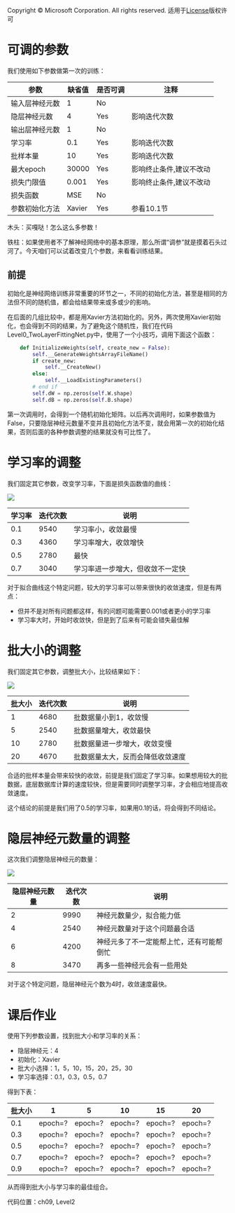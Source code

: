 Copyright © Microsoft Corporation. All rights reserved.
  适用于[License](https://github.com/Microsoft/ai-edu/blob/master/LICENSE.md)版权许可

# 可调的参数

我们使用如下参数做第一次的训练：

|参数|缺省值|是否可调|注释|
|---|---|---|---|
|输入层神经元数|1|No|
|隐层神经元数|4|Yes|影响迭代次数|
|输出层神经元数|1|No|
|学习率|0.1|Yes|影响迭代次数|
|批样本量|10|Yes|影响迭代次数|
|最大epoch|30000|Yes|影响终止条件,建议不改动|
|损失门限值|0.001|Yes|影响终止条件,建议不改动|
|损失函数|MSE|No|
|参数初始化方法|Xavier|Yes|参看10.1节

木头：买嘎哒！怎么这么多参数！

铁柱：如果使用者不了解神经网络中的基本原理，那么所谓“调参”就是摸着石头过河了。今天咱们可以试着改变几个参数，来看看训练结果。

## 前提

初始化是神经网络训练非常重要的环节之一，不同的初始化方法，甚至是相同的方法但不同的随机值，都会给结果带来或多或少的影响。

在后面的几组比较中，都是用Xavier方法初始化的。另外，两次使用Xavier初始化，也会得到不同的结果，为了避免这个随机性，我们在代码Level0_TwoLayerFittingNet.py中，使用了一个小技巧，调用下面这个函数：

```Python
    def InitializeWeights(self, create_new = False):
        self.__GenerateWeightsArrayFileName()
        if create_new:
            self.__CreateNew()
        else:
            self.__LoadExistingParameters()
        # end if
        self.dW = np.zeros(self.W.shape)
        self.dB = np.zeros(self.B.shape)

```

第一次调用时，会得到一个随机初始化矩阵。以后再次调用时，如果参数值为False，只要隐层神经元数量不变并且初始化方法不变，就会用第一次的初始化结果，否则后面的各种参数调整的结果就没有可比性了。

# 学习率的调整

我们固定其它参数，改变学习率，下面是损失函数值的曲线：

<img src=".\Images\9\eta.png">

|学习率|迭代次数|说明|
|----|----|----|
|0.1|9540|学习率小，收敛最慢|
|0.3|4360|学习率增大，收敛增快|
|0.5|2780|最快|
|0.7|3040|学习率进一步增大，但收敛不一定快|

对于拟合曲线这个特定问题，较大的学习率可以带来很快的收敛速度，但是有两点：
- 但并不是对所有问题都这样，有的问题可能需要0.001或者更小的学习率
- 学习率大时，开始时收敛快，但是到了后来有可能会错失最佳解

# 批大小的调整

我们固定其它参数，调整批大小，比较结果如下：

<img src=".\Images\9\batchsize.png">

|批大小|迭代次数|说明|
|----|----|----|
|1|4680|批数据量小到1，收敛慢|
|5|2540|批数据量增大，收敛最快|
|10|2780|批数据量进一步增大，收敛变慢|
|20|4670|批数据量太大，反而会降低收敛速度|

合适的批样本量会带来较快的收敛，前提是我们固定了学习率。如果想用较大的批数据，底层数据库计算的速度较快，但是需要同时调整学习率，才会相应地提高收敛速度。

这个结论的前提是我们用了0.5的学习率，如果用0.1的话，将会得到不同结论。

# 隐层神经元数量的调整

这次我们调整隐层神经元的数量：

<img src=".\Images\9\neuron_number.png">

|隐层神经元数量|迭代次数|说明|
|---|---|---|
|2|9990|神经元数量少，拟合能力低|
|4|2540|神经元数量对于这个问题最合适|
|6|4200|神经元多了不一定能帮上忙，还有可能帮倒忙|
|8|3470|再多一些神经元会有一些用处|

对于这个特定问题，隐层神经元个数为4时，收敛速度最快。

# 课后作业

使用下列参数设置，找到批大小和学习率的关系：

- 隐层神经元：4
- 初始化：Xavier
- 批大小选择：1，5，10，15，20，25，30
- 学习率选择：0.1，0.3，0.5，0.7

得到下表：

|批大小|1|5|10|15|20|
|---|---|---|---|---|---|
|0.1|epoch=?|epoch=?|epoch=?|epoch=?|epoch=?|
|0.3|epoch=?|epoch=?|epoch=?|epoch=?|epoch=?|
|0.5|epoch=?|epoch=?|epoch=?|epoch=?|epoch=?|
|0.7|epoch=?|epoch=?|epoch=?|epoch=?|epoch=?|
|0.9|epoch=?|epoch=?|epoch=?|epoch=?|epoch=?|

从而得到批大小与学习率的最佳组合。

代码位置：ch09, Level2